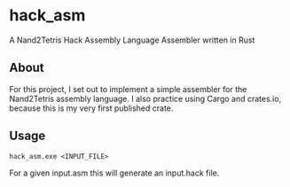 # hack_asm

A Nand2Tetris Hack Assembly Language Assembler written in Rust

## About

For this project, I set out to implement a simple assembler for the Nand2Tetris assembly language. I also practice using Cargo and crates.io, because this is my very first published crate.

## Usage

```console
hack_asm.exe <INPUT_FILE>
```

For a given input.asm this will generate an input.hack file.
